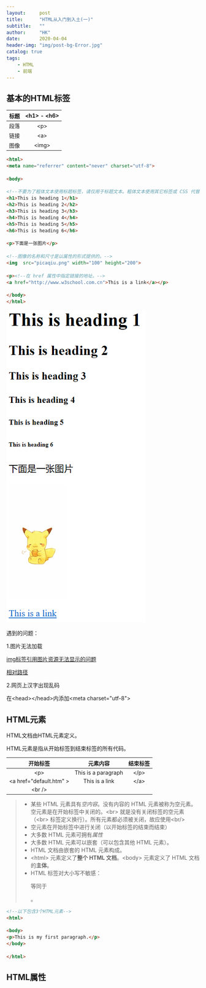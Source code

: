```yaml
---
layout:     post
title:      "HTML从入门到入土(一)"
subtitle:   ""
author:     "HK"
date:		2020-04-04
header-img: "img/post-bg-Error.jpg"
catalog: true
tags:
    - HTML
    - 前端
---
```


## 基本的HTML标签

| 标题 | \<h1> - \<h6> |
| :--: | :-----------: |
| 段落 |     \<p>      |
| 链接 |     \<a>      |
| 图像 |    \<img>     |

```html
<html>
<meta name="referrer" content="never" charset="utf-8">

<body>

<!--不要为了粗体文本使用标题标签，请仅用于标题文本。粗体文本使用其它标签或 CSS 代替。-->
<h1>This is heading 1</h1>
<h2>This is heading 2</h2>
<h3>This is heading 3</h3>
<h4>This is heading 4</h4>
<h5>This is heading 5</h5>
<h6>This is heading 6</h6>

<p>下面是一张图片</p>

<!--图像的名称和尺寸是以属性的形式提供的。-->
<img  src="picaqiu.png" width="100" height="200">

<p><!--在 href 属性中指定链接的地址。-->
<a href="http://www.w3school.com.cn">This is a link</a></p>

</body>
</html>
```

![在这里插入图片描述](https://github.com/Hkaren78/Hkaren78.github.io/blob/master/img/in-post/HTMLlearning1/try1.png)

遇到的问题：

1.图片无法加载

[img标签引用图片资源无法显示的问题](https://blog.csdn.net/qq_38039015/article/details/82080037)

[相对路径](https://blog.csdn.net/qq_34769573/article/details/80445681)

2.网页上汉字出现乱码

在\<head>\</head>内添加\<meta charset="utf-8">



## HTML元素

HTML文档由HTML元素定义。

HTML元素是指从开始标签到结束标签的所有代码。

|         开始标签         |      元素内容       | 结束标签 |
| :----------------------: | :-----------------: | :------: |
|           \<p>           | This is a paragraph |  \</p>   |
| \<a href="default.htm" > |   This is a link    |  \</a>   |
|         \<br />          |                     |          |

> - 某些 HTML 元素具有*空内容*。没有内容的 HTML 元素被称为空元素。空元素是在开始标签中关闭的。\<br> 就是没有关闭标签的空元素（\<br> 标签定义换行）。所有元素都必须被关闭，故应使用\<br/>
> - 空元素在开始标签中进行关闭（以开始标签的结束而结束）
> - 大多数 HTML 元素可拥有*属性*
> - 大多数 HTML 元素可以嵌套（可以包含其他 HTML 元素）。
> - HTML 文档由嵌套的 HTML 元素构成。
> - \<html> 元素定义了**整个 HTML 文档**。\<body> 元素定义了 HTML 文档的**主体**。
> - HTML 标签对大小写不敏感：<P> 等同于 <p>。

```html
<!--以下包含3个HTML元素-->
<html>

<body>
<p>This is my first paragraph.</p>
</body>

</html>
```

## HTML属性